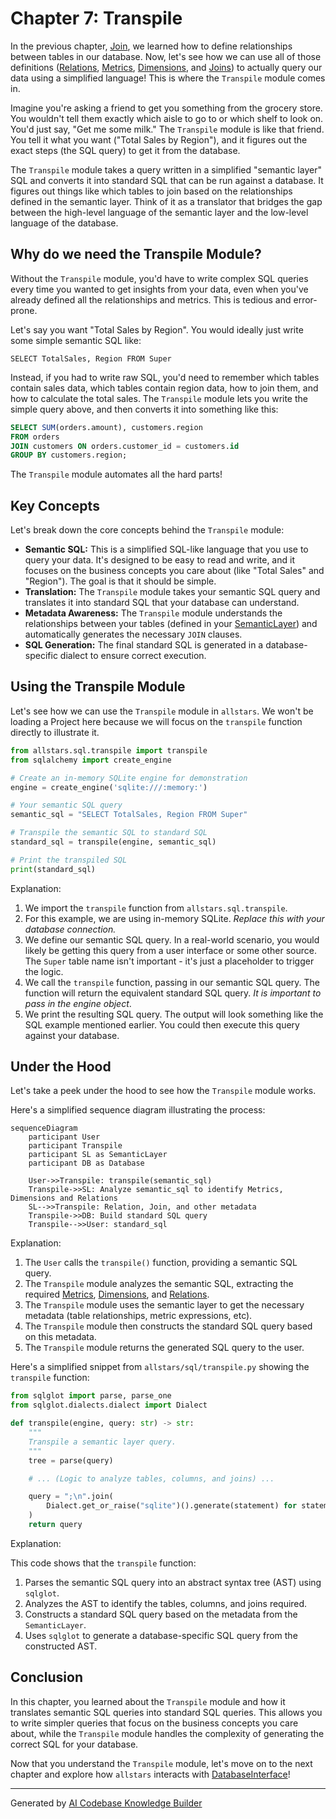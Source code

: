 # Chapter 7: Transpile

In the previous chapter, [Join](06_join_.md), we learned how to define relationships between tables in our database. Now, let's see how we can use all of those definitions ([Relations](05_relation_.md), [Metrics](03_metric_.md), [Dimensions](04_dimension_.md), and [Joins](06_join_.md)) to actually query our data using a simplified language! This is where the `Transpile` module comes in.

Imagine you're asking a friend to get you something from the grocery store. You wouldn't tell them exactly which aisle to go to or which shelf to look on. You'd just say, "Get me some milk." The `Transpile` module is like that friend. You tell it what you want ("Total Sales by Region"), and it figures out the exact steps (the SQL query) to get it from the database.

The `Transpile` module takes a query written in a simplified "semantic layer" SQL and converts it into standard SQL that can be run against a database. It figures out things like which tables to join based on the relationships defined in the semantic layer. Think of it as a translator that bridges the gap between the high-level language of the semantic layer and the low-level language of the database.

## Why do we need the Transpile Module?

Without the `Transpile` module, you'd have to write complex SQL queries every time you wanted to get insights from your data, even when you've already defined all the relationships and metrics. This is tedious and error-prone.

Let's say you want "Total Sales by Region". You would ideally just write some simple semantic SQL like:

`SELECT TotalSales, Region FROM Super`

Instead, if you had to write raw SQL, you'd need to remember which tables contain sales data, which tables contain region data, how to join them, and how to calculate the total sales. The `Transpile` module lets you write the simple query above, and then converts it into something like this:

```sql
SELECT SUM(orders.amount), customers.region
FROM orders
JOIN customers ON orders.customer_id = customers.id
GROUP BY customers.region;
```

The `Transpile` module automates all the hard parts!

## Key Concepts

Let's break down the core concepts behind the `Transpile` module:

*   **Semantic SQL:** This is a simplified SQL-like language that you use to query your data. It's designed to be easy to read and write, and it focuses on the business concepts you care about (like "Total Sales" and "Region"). The goal is that it should be simple.
*   **Translation:** The `Transpile` module takes your semantic SQL query and translates it into standard SQL that your database can understand.
*   **Metadata Awareness:** The `Transpile` module understands the relationships between your tables (defined in your [SemanticLayer](02_semanticlayer_.md)) and automatically generates the necessary `JOIN` clauses.
*   **SQL Generation:** The final standard SQL is generated in a database-specific dialect to ensure correct execution.

## Using the Transpile Module

Let's see how we can use the `Transpile` module in `allstars`.  We won't be loading a Project here because we will focus on the `transpile` function directly to illustrate it.

```python
from allstars.sql.transpile import transpile
from sqlalchemy import create_engine

# Create an in-memory SQLite engine for demonstration
engine = create_engine('sqlite:///:memory:')

# Your semantic SQL query
semantic_sql = "SELECT TotalSales, Region FROM Super"

# Transpile the semantic SQL to standard SQL
standard_sql = transpile(engine, semantic_sql)

# Print the transpiled SQL
print(standard_sql)
```

Explanation:

1.  We import the `transpile` function from `allstars.sql.transpile`.
2.  For this example, we are using in-memory SQLite. *Replace this with your database connection.*
3.  We define our semantic SQL query.  In a real-world scenario, you would likely be getting this query from a user interface or some other source. The `Super` table name isn't important - it's just a placeholder to trigger the logic.
4.  We call the `transpile` function, passing in our semantic SQL query. The function will return the equivalent standard SQL query. *It is important to pass in the engine object*.
5.  We print the resulting SQL query.  The output will look something like the SQL example mentioned earlier. You could then execute this query against your database.

## Under the Hood

Let's take a peek under the hood to see how the `Transpile` module works.

Here's a simplified sequence diagram illustrating the process:

```mermaid
sequenceDiagram
    participant User
    participant Transpile
    participant SL as SemanticLayer
    participant DB as Database

    User->>Transpile: transpile(semantic_sql)
    Transpile->>SL: Analyze semantic_sql to identify Metrics, Dimensions and Relations
    SL-->>Transpile: Relation, Join, and other metadata
    Transpile->>DB: Build standard SQL query
    Transpile-->>User: standard_sql
```

Explanation:

1.  The `User` calls the `transpile()` function, providing a semantic SQL query.
2.  The `Transpile` module analyzes the semantic SQL, extracting the required [Metrics](03_metric_.md), [Dimensions](04_dimension_.md), and [Relations](05_relation_.md).
3.  The `Transpile` module uses the semantic layer to get the necessary metadata (table relationships, metric expressions, etc).
4.  The `Transpile` module then constructs the standard SQL query based on this metadata.
5.  The `Transpile` module returns the generated SQL query to the user.

Here's a simplified snippet from `allstars/sql/transpile.py` showing the `transpile` function:

```python
from sqlglot import parse, parse_one
from sqlglot.dialects.dialect import Dialect

def transpile(engine, query: str) -> str:
    """
    Transpile a semantic layer query.
    """
    tree = parse(query)

    # ... (Logic to analyze tables, columns, and joins) ...

    query = ";\n".join(
        Dialect.get_or_raise("sqlite")().generate(statement) for statement in statements
    )
    return query
```

Explanation:

This code shows that the `transpile` function:

1.  Parses the semantic SQL query into an abstract syntax tree (AST) using `sqlglot`.
2.  Analyzes the AST to identify the tables, columns, and joins required.
3.  Constructs a standard SQL query based on the metadata from the `SemanticLayer`.
4.  Uses `sqlglot` to generate a database-specific SQL query from the constructed AST.

## Conclusion

In this chapter, you learned about the `Transpile` module and how it translates semantic SQL queries into standard SQL queries. This allows you to write simpler queries that focus on the business concepts you care about, while the `Transpile` module handles the complexity of generating the correct SQL for your database.

Now that you understand the `Transpile` module, let's move on to the next chapter and explore how `allstars` interacts with [DatabaseInterface](08_databaseinterface_.md)!


---

Generated by [AI Codebase Knowledge Builder](https://github.com/The-Pocket/Tutorial-Codebase-Knowledge)